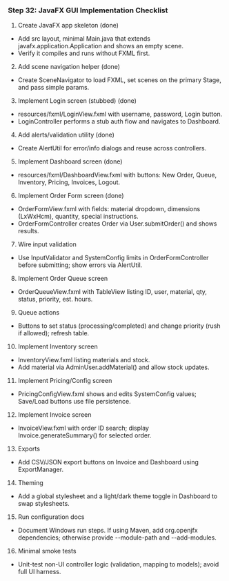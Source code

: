 ### Step 32: JavaFX GUI Implementation Checklist

1) Create JavaFX app skeleton (done)
- Add src layout, minimal Main.java that extends javafx.application.Application and shows an empty scene.
- Verify it compiles and runs without FXML first.

2) Add scene navigation helper (done)
- Create SceneNavigator to load FXML, set scenes on the primary Stage, and pass simple params.

3) Implement Login screen (stubbed) (done)
- resources/fxml/LoginView.fxml with username, password, Login button.
- LoginController performs a stub auth flow and navigates to Dashboard.

4) Add alerts/validation utility (done)
- Create AlertUtil for error/info dialogs and reuse across controllers.

5) Implement Dashboard screen (done)
- resources/fxml/DashboardView.fxml with buttons: New Order, Queue, Inventory, Pricing, Invoices, Logout.

6) Implement Order Form screen (done)
- OrderFormView.fxml with fields: material dropdown, dimensions (LxWxHcm), quantity, special instructions.
- OrderFormController creates Order via User.submitOrder() and shows results.

7) Wire input validation
- Use InputValidator and SystemConfig limits in OrderFormController before submitting; show errors via AlertUtil.

8) Implement Order Queue screen
- OrderQueueView.fxml with TableView<Order> listing ID, user, material, qty, status, priority, est. hours.

9) Queue actions
- Buttons to set status (processing/completed) and change priority (rush if allowed); refresh table.

10) Implement Inventory screen
- InventoryView.fxml listing materials and stock.
- Add material via AdminUser.addMaterial() and allow stock updates.

11) Implement Pricing/Config screen
- PricingConfigView.fxml shows and edits SystemConfig values; Save/Load buttons use file persistence.

12) Implement Invoice screen
- InvoiceView.fxml with order ID search; display Invoice.generateSummary() for selected order.

13) Exports
- Add CSV/JSON export buttons on Invoice and Dashboard using ExportManager.

14) Theming
- Add a global stylesheet and a light/dark theme toggle in Dashboard to swap stylesheets.

15) Run configuration docs
- Document Windows run steps. If using Maven, add org.openjfx dependencies; otherwise provide --module-path and --add-modules.

16) Minimal smoke tests
- Unit-test non-UI controller logic (validation, mapping to models); avoid full UI harness.

